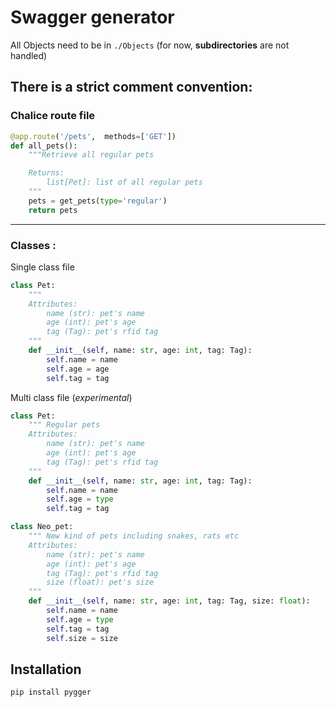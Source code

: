 # Swagger generator
All Objects need to be in ```./Objects```
(for now, **subdirectories** are not handled)

## There is a strict comment convention:
### Chalice route file
```python
@app.route('/pets',  methods=['GET'])
def all_pets():
    """Retrieve all regular pets

    Returns:
        list[Pet]: list of all regular pets
    """
    pets = get_pets(type='regular')
    return pets
```
---
### Classes :
Single class file
```python
class Pet:
    """
    Attributes:
        name (str): pet's name
        age (int): pet's age
        tag (Tag): pet's rfid tag
    """
    def __init__(self, name: str, age: int, tag: Tag):
        self.name = name
        self.age = age
        self.tag = tag
```
Multi class file (_experimental_)
```python
class Pet:
    """ Regular pets
    Attributes:
        name (str): pet's name
        age (int): pet's age
        tag (Tag): pet's rfid tag
    """
    def __init__(self, name: str, age: int, tag: Tag):
        self.name = name
        self.age = type
        self.tag = tag

class Neo_pet:
    """ New kind of pets including snakes, rats etc
    Attributes:
        name (str): pet's name
        age (int): pet's age
        tag (Tag): pet's rfid tag
        size (float): pet's size
    """
    def __init__(self, name: str, age: int, tag: Tag, size: float):
        self.name = name
        self.age = type
        self.tag = tag
        self.size = size
```

## Installation
   ```bash 
   pip install pygger
   ```